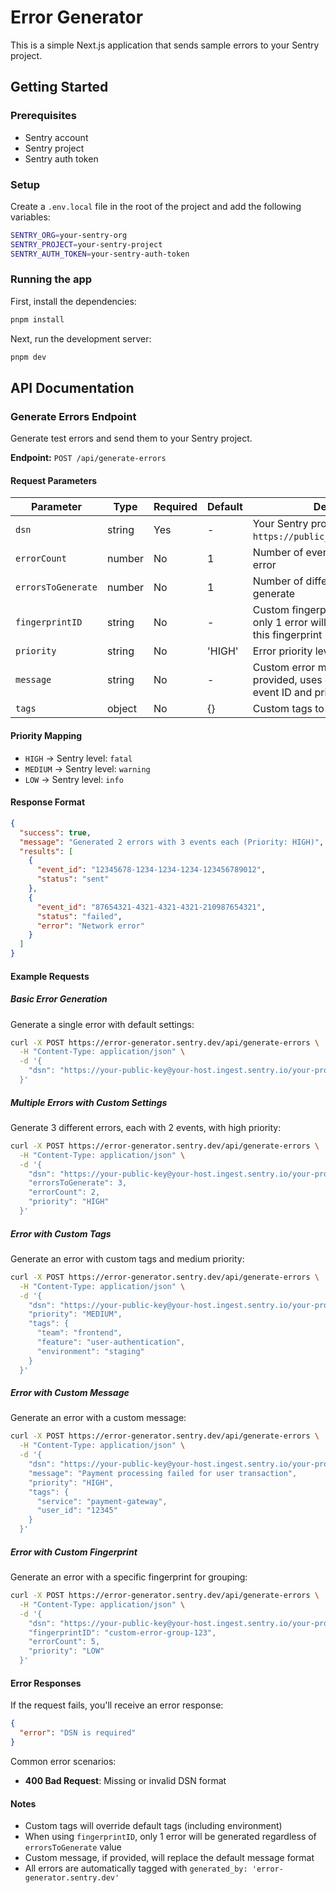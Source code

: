 # Error Generator

This is a simple Next.js application that sends sample errors to your Sentry project.

## Getting Started

### Prerequisites

- Sentry account
- Sentry project
- Sentry auth token

### Setup

Create a `.env.local` file in the root of the project and add the following variables:

```bash
SENTRY_ORG=your-sentry-org
SENTRY_PROJECT=your-sentry-project
SENTRY_AUTH_TOKEN=your-sentry-auth-token
```

### Running the app

First, install the dependencies:

```bash
pnpm install
```

Next, run the development server:

```bash
pnpm dev
```

## API Documentation

### Generate Errors Endpoint

Generate test errors and send them to your Sentry project.

**Endpoint:** `POST /api/generate-errors`

#### Request Parameters

| Parameter | Type | Required | Default | Description |
|-----------|------|----------|---------|-------------|
| `dsn` | string | Yes | - | Your Sentry project DSN (e.g., `https://public_key@host/project_id`) |
| `errorCount` | number | No | 1 | Number of events to generate per error |
| `errorsToGenerate` | number | No | 1 | Number of different errors to generate |
| `fingerprintID` | string | No | - | Custom fingerprint ID. If provided, only 1 error will be generated with this fingerprint |
| `priority` | string | No | 'HIGH' | Error priority level (`HIGH`, `MEDIUM`, `LOW`) |
| `message` | string | No | - | Custom error message. If not provided, uses default format with event ID and priority |
| `tags` | object | No | {} | Custom tags to attach to the errors |

#### Priority Mapping

- `HIGH` → Sentry level: `fatal`
- `MEDIUM` → Sentry level: `warning`
- `LOW` → Sentry level: `info`

#### Response Format

```json
{
  "success": true,
  "message": "Generated 2 errors with 3 events each (Priority: HIGH)",
  "results": [
    {
      "event_id": "12345678-1234-1234-1234-123456789012",
      "status": "sent"
    },
    {
      "event_id": "87654321-4321-4321-4321-210987654321",
      "status": "failed",
      "error": "Network error"
    }
  ]
}
```

#### Example Requests

##### Basic Error Generation

Generate a single error with default settings:

```bash
curl -X POST https://error-generator.sentry.dev/api/generate-errors \
  -H "Content-Type: application/json" \
  -d '{
    "dsn": "https://your-public-key@your-host.ingest.sentry.io/your-project-id"
  }'
```

##### Multiple Errors with Custom Settings

Generate 3 different errors, each with 2 events, with high priority:

```bash
curl -X POST https://error-generator.sentry.dev/api/generate-errors \
  -H "Content-Type: application/json" \
  -d '{
    "dsn": "https://your-public-key@your-host.ingest.sentry.io/your-project-id",
    "errorsToGenerate": 3,
    "errorCount": 2,
    "priority": "HIGH"
  }'
```

##### Error with Custom Tags

Generate an error with custom tags and medium priority:

```bash
curl -X POST https://error-generator.sentry.dev/api/generate-errors \
  -H "Content-Type: application/json" \
  -d '{
    "dsn": "https://your-public-key@your-host.ingest.sentry.io/your-project-id",
    "priority": "MEDIUM",
    "tags": {
      "team": "frontend",
      "feature": "user-authentication",
      "environment": "staging"
    }
  }'
```

##### Error with Custom Message

Generate an error with a custom message:

```bash
curl -X POST https://error-generator.sentry.dev/api/generate-errors \
  -H "Content-Type: application/json" \
  -d '{
    "dsn": "https://your-public-key@your-host.ingest.sentry.io/your-project-id",
    "message": "Payment processing failed for user transaction",
    "priority": "HIGH",
    "tags": {
      "service": "payment-gateway",
      "user_id": "12345"
    }
  }'
```

##### Error with Custom Fingerprint

Generate an error with a specific fingerprint for grouping:

```bash
curl -X POST https://error-generator.sentry.dev/api/generate-errors \
  -H "Content-Type: application/json" \
  -d '{
    "dsn": "https://your-public-key@your-host.ingest.sentry.io/your-project-id",
    "fingerprintID": "custom-error-group-123",
    "errorCount": 5,
    "priority": "LOW"
  }'
```

#### Error Responses

If the request fails, you'll receive an error response:

```json
{
  "error": "DSN is required"
}
```

Common error scenarios:

- **400 Bad Request**: Missing or invalid DSN format

#### Notes

- Custom tags will override default tags (including environment)
- When using `fingerprintID`, only 1 error will be generated regardless of `errorsToGenerate` value
- Custom message, if provided, will replace the default message format
- All errors are automatically tagged with `generated_by: 'error-generator.sentry.dev'`
